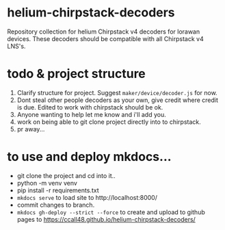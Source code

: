 # helium-chirpstack-decoders
Repository collection for helium Chirpstack v4 decoders for lorawan devices.
These decoders should be compatible with all Chirpstack v4 LNS's.

# todo & project structure
1. Clarify structure for project. Suggest `maker/device/decoder.js` for now.
2. Dont steal other people decoders as your own, give credit where credit is due. Edited to work with chirpstack should be ok.
3. Anyone wanting to help let me know and i'll add you.
4. work on being able to git clone project directly into to chirpstack.
5. pr away...

# to use and deploy mkdocs...
- git clone the project and cd into it..
- python -m venv venv
- pip install -r requirements.txt
- `mkdocs serve` to load site to http://localhost:8000/
- commit changes to branch.
- `mkdocs gh-deploy --strict --force` to create and upload to github pages to https://ccall48.github.io/helium-chirpstack-decoders/
